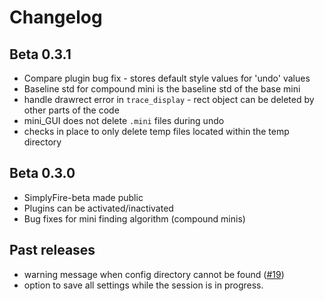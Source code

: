 # Changelog

## Beta 0.3.1

- Compare plugin bug fix - stores default style values for 'undo' values
- Baseline std for compound mini is the baseline std of the base mini
- handle drawrect error in ``trace_display`` - rect object can be deleted by other
  parts of the code
- mini_GUI does not delete ``.mini`` files during undo
- checks in place to only delete temp files located within the temp directory

## Beta 0.3.0

- SimplyFire-beta made public
- Plugins can be activated/inactivated
- Bug fixes for mini finding algorithm (compound minis)

## Past releases

- warning message when config directory cannot be found ([#19](https://github.com/megumi-mori/PyMini/issues/19))
- option to save all settings while the session is in progress.
